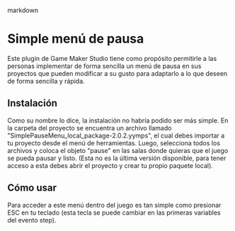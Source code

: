 markdown
# Simple menú de pausa

Este plugin de Game Maker Studio tiene como propósito permitirle a las personas implementar de forma sencilla un menú de pausa en sus proyectos que pueden modificar a su gusto para adaptarlo a lo que deseen de forma sencilla y rápida.

## Instalación

Como su nombre lo dice, la instalación no habría podido ser más simple. En la carpeta del proyecto se encuentra un archivo llamado "SimplePauseMenu_local_package-2.0.2.yymps", el cual debes importar a tu proyecto desde el menú de herramientas. Luego, selecciona todos los archivos y coloca el objeto "pause" en las salas donde quieras que el juego se pueda pausar y listo. (Esta no es la última versión disponible, para tener acceso a esta debes abrir el proyecto y crear tu propio paquete local).

## Cómo usar

Para acceder a este menú dentro del juego es tan simple como presionar ESC en tu teclado (esta tecla se puede cambiar en las primeras variables del evento step).
